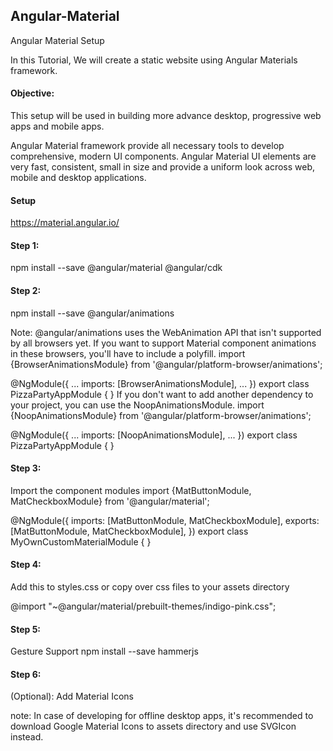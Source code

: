 ## Angular-Material
Angular Material Setup

In this Tutorial, We will create a static website using Angular Materials framework.

#### Objective:
This setup will be used in building more advance desktop, progressive web apps and mobile apps.

Angular Material framework provide all necessary tools to develop comprehensive, modern UI components.
Angular Material UI elements are very fast, consistent, small in size and provide a uniform look across web, mobile and desktop applications.

#### Setup

https://material.angular.io/

#### Step 1:
npm install --save @angular/material @angular/cdk

#### Step 2:
npm install --save @angular/animations

Note: @angular/animations uses the WebAnimation API that isn't supported by all browsers yet. If you want to support Material component animations in these browsers, you'll have to include a polyfill.
import {BrowserAnimationsModule} from '@angular/platform-browser/animations';

@NgModule({
  ...
  imports: [BrowserAnimationsModule],
  ...
})
export class PizzaPartyAppModule { }
If you don't want to add another dependency to your project, you can use the NoopAnimationsModule.
import {NoopAnimationsModule} from '@angular/platform-browser/animations';

@NgModule({
  ...
  imports: [NoopAnimationsModule],
  ...
})
export class PizzaPartyAppModule { }

#### Step 3:
Import the component modules
import {MatButtonModule, MatCheckboxModule} from '@angular/material';

@NgModule({
  imports: [MatButtonModule, MatCheckboxModule],
  exports: [MatButtonModule, MatCheckboxModule],
})
export class MyOwnCustomMaterialModule { }

#### Step 4:
Add this to styles.css or copy over css files to your assets directory

@import "~@angular/material/prebuilt-themes/indigo-pink.css";

#### Step 5:
Gesture Support
npm install --save hammerjs

#### Step 6:
(Optional): Add Material Icons
<link href="https://fonts.googleapis.com/icon?family=Material+Icons" rel="stylesheet">

note: In case of developing for offline desktop apps, it's recommended to download Google Material Icons to assets directory and use SVGIcon instead.
